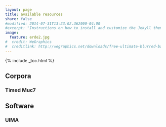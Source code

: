 ```yaml
---
layout: page
title: available resources
share: false
#modified: 2014-07-31T13:23:02.362000-04:00
#excerpt: "Instructions on how to install and customize the Jekyll theme Minimal Mistakes."
image:
  feature: erde2.jpg
#  credit: WeGraphics
#  creditlink: http://wegraphics.net/downloads/free-ultimate-blurred-background-pack/
---
```


{% include _toc.html %}


## Corpora

### Timed Muc7

## Software

### UIMA
